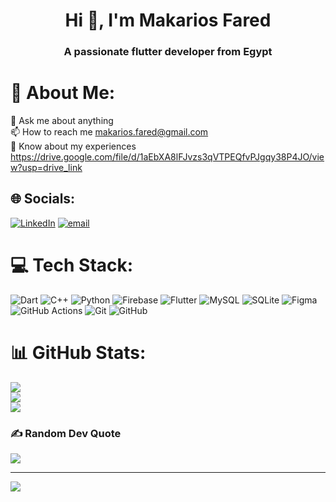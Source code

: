 <h1 align="center">Hi 👋, I'm Makarios Fared</h1>
<h3 align="center">A passionate flutter developer from Egypt</h3>

# 💫 About Me:
💬 Ask me about anything<br>📫 How to reach me makarios.fared@gmail.com<br>📄 Know about my experiences https://drive.google.com/file/d/1aEbXA8lFJvzs3qVTPEQfvPJgqy38P4JO/view?usp=drive_link


## 🌐 Socials:
[![LinkedIn](https://img.shields.io/badge/LinkedIn-%230077B5.svg?logo=linkedin&logoColor=white)](https://linkedin.com/in/makarios-fared-20aa0a250) [![email](https://img.shields.io/badge/Email-D14836?logo=gmail&logoColor=white)](mailto:makarios.fared@gmail.com) 

# 💻 Tech Stack:
![Dart](https://img.shields.io/badge/dart-%230175C2.svg?style=for-the-badge&logo=dart&logoColor=white) ![C++](https://img.shields.io/badge/c++-%2300599C.svg?style=for-the-badge&logo=c%2B%2B&logoColor=white) ![Python](https://img.shields.io/badge/python-3670A0?style=for-the-badge&logo=python&logoColor=ffdd54) ![Firebase](https://img.shields.io/badge/firebase-%23039BE5.svg?style=for-the-badge&logo=firebase) ![Flutter](https://img.shields.io/badge/Flutter-%2302569B.svg?style=for-the-badge&logo=Flutter&logoColor=white) ![MySQL](https://img.shields.io/badge/mysql-4479A1.svg?style=for-the-badge&logo=mysql&logoColor=white) ![SQLite](https://img.shields.io/badge/sqlite-%2307405e.svg?style=for-the-badge&logo=sqlite&logoColor=white) ![Figma](https://img.shields.io/badge/figma-%23F24E1E.svg?style=for-the-badge&logo=figma&logoColor=white) ![GitHub Actions](https://img.shields.io/badge/github%20actions-%232671E5.svg?style=for-the-badge&logo=githubactions&logoColor=white) ![Git](https://img.shields.io/badge/git-%23F05033.svg?style=for-the-badge&logo=git&logoColor=white) ![GitHub](https://img.shields.io/badge/github-%23121011.svg?style=for-the-badge&logo=github&logoColor=white)
# 📊 GitHub Stats:
![](https://github-readme-stats.vercel.app/api?username=MakariosFared&theme=aura&hide_border=false&include_all_commits=true&count_private=true)<br/>
![](https://nirzak-streak-stats.vercel.app/?user=MakariosFared&theme=aura&hide_border=false)<br/>
![](https://github-readme-stats.vercel.app/api/top-langs/?username=MakariosFared&theme=aura&hide_border=false&include_all_commits=true&count_private=true&layout=compact)

### ✍️ Random Dev Quote
![](https://quotes-github-readme.vercel.app/api?type=vetical&theme=radical)

---
[![](https://visitcount.itsvg.in/api?id=MakariosFared&icon=8&color=0)](https://visitcount.itsvg.in)

<!-- Proudly created with GPRM ( https://gprm.itsvg.in ) -->

